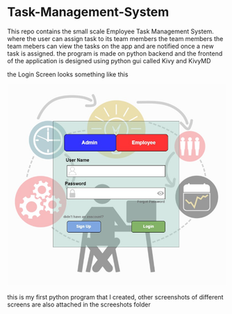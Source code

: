 # Task-Management-System

This repo contains the small scale Employee Task Management System. where the user can assign task to its team members the team members the team mebers can view the tasks on the app and are notified once a new task is assigned.
the program is made on python backend and the frontend of the application is designed using python gui called Kivy and KivyMD

the Login Screen looks something like this

![LoginScreen](Screeshots/Login_Screen.jpg)

this is my first python program that I created, other screenshots of different screens are also attached in the screeshots folder
